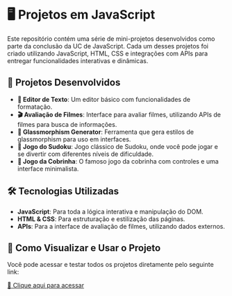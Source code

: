 # 🖥️ Projetos em JavaScript

Este repositório contém uma série de mini-projetos desenvolvidos como parte da conclusão da UC de JavaScript. Cada um desses projetos foi criado utilizando JavaScript, HTML, CSS e integrações com APIs para entregar funcionalidades interativas e dinâmicas.

## 🚀 Projetos Desenvolvidos

- **📝 Editor de Texto**: Um editor básico com funcionalidades de formatação.
- **🎬 Avaliação de Filmes**: Interface para avaliar filmes, utilizando APIs de filmes para busca de informações.
- **💎 Glassmorphism Generator**: Ferramenta que gera estilos de glassmorphism para uso em interfaces.
- **🧩 Jogo do Sudoku**: Jogo clássico de Sudoku, onde você pode jogar e se divertir com diferentes níveis de dificuldade.
- **🐍 Jogo da Cobrinha**: O famoso jogo da cobrinha com controles e uma interface minimalista.

## 🛠️ Tecnologias Utilizadas

- **JavaScript**: Para toda a lógica interativa e manipulação do DOM.
- **HTML & CSS**: Para estruturação e estilização das páginas.
- **APIs**: Para a interface de avaliação de filmes, utilizando dados externos.

## 📂 Como Visualizar e Usar o Projeto

Você pode acessar e testar todos os projetos diretamente pelo seguinte link:

[🔗 Clique aqui para acessar](https://projetos-em-java-script.vercel.app/)
